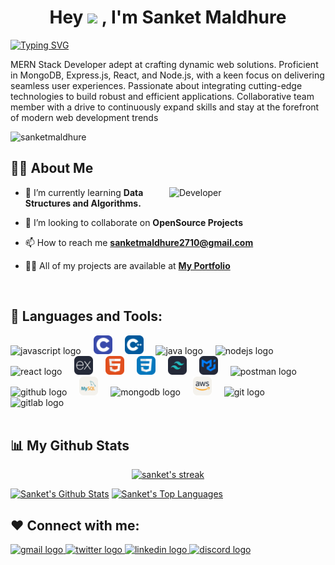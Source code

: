 <h1 align="center">Hey <img src="https://raw.githubusercontent.com/MartinHeinz/MartinHeinz/master/wave.gif" width="25px"> , I'm Sanket Maldhure </h1>

[![Typing SVG](https://readme-typing-svg.herokuapp.com?font=Fira+Code&weight=600&pause=1000&width=435&lines=+I+am+Full+Stack++Web+Developer;++I+am+Front-end+Developer;+I+am+Back-end+Developer;I+am+React+js+Developer;I+am+Node+js+Developer;I+am+Open+Source+Contributer)](https://git.io/typing-svg)

MERN Stack Developer adept at crafting dynamic web solutions. Proficient in MongoDB, Express.js, React, and Node.js, with a keen focus on delivering seamless user experiences. Passionate about integrating cutting-edge technologies to build robust and efficient applications. Collaborative team member with a drive to continuously expand skills and stay at the forefront of modern web development trends
<p align="left"> <img src="https://komarev.com/ghpvc/?username=sanketmaldhure-github-username&style=flat-square" alt="sanketmaldhure" /></p>
<!-- <p align="left"> <img src="https://komarev.com/ghpvc/?username=abhigadlinge&label=Profile%20views&color=0e75b6&style=flat" alt="sanketmaldhure" /> </p> -->

 ## 🙍‍♂️ About Me
<img align="right" alt="Developer" width="250" src="https://github.com/user-attachments/assets/965f963c-7e78-454b-acc4-e39bc7aafb19">


<!-- - 🔭 I’m currently working on **Microservices Projects** -->

- 🌱 I’m currently learning **Data Structures and Algorithms.**

- 👯 I’m looking to collaborate on **OpenSource Projects**

- 📫 How to reach me **sanketmaldhure2710@gmail.com**

- 👨‍💻 All of my projects are available at **[My Portfolio]()** 

<!-- - ⚡ Fun fact **I just love to code have tea and again code** -->
<br/>





## 🚀 Languages and Tools:

<div align="left">
<!--   <img src="https://skillicons.dev/icons?i=solidity" height="30" alt="solidity logo"  />
  <img width="12" /> -->
  <img src="https://cdn.simpleicons.org/javascript/F7DF1E" height="30" alt="javascript logo"  />
  <img width="12" />
  <img src="https://github.com/tandpfun/skill-icons/blob/main/icons/C.svg" height="30" alt="C logo"  />
  <img width="12" />
  <img src="https://github.com/tandpfun/skill-icons/blob/main/icons/CPP.svg" height="30" alt="C++ logo"  />
  <img width="12" />
  <img src="https://skillicons.dev/icons?i=java" height="30" alt="java logo"  />
  <img width="12" />
  <img src="https://cdn.simpleicons.org/nodedotjs/339933" height="30" alt="nodejs logo"  />
  <img width="12" />
<!--   <img src="https://cdn.simpleicons.org/nestjs/E0234E" height="30" alt="nestjs logo"  />
  <img width="12" /> -->
  <img src="https://skillicons.dev/icons?i=react" height="30" alt="react logo"  />
  <img width="12" />
  <img src="https://github.com/tandpfun/skill-icons/blob/main/icons/ExpressJS-Dark.svg" height="30" alt="express logo"  />
  <img width="12" />
  <img src="https://github.com/tandpfun/skill-icons/blob/main/icons/HTML.svg" height="30" alt="html logo"  />
  <img width="12" />
  <img src="https://github.com/tandpfun/skill-icons/blob/main/icons/CSS.svg" height="30" alt="css logo"  />
  <img width="12" />
  <img src="https://github.com/tandpfun/skill-icons/blob/main/icons/TailwindCSS-Dark.svg" height="30" alt="tailwind logo"  />
  <img width="12" />
  <img src="https://github.com/tandpfun/skill-icons/blob/main/icons/MaterialUI-Dark.svg" height="30" alt="material ui logo"  />
  <img width="12" />
  <img src="https://cdn.simpleicons.org/postman/FF6C37" height="30" alt="postman logo"  />
  <img width="12" />
  <img src="https://skillicons.dev/icons?i=github" height="30" alt="github logo"  />
  <img width="12" />
  <img src="https://github.com/tandpfun/skill-icons/blob/main/icons/MySQL-Light.svg" height="30" alt="mysql logo"  />
  <img width="12" />
  <img src="https://skillicons.dev/icons?i=mongodb" height="30" alt="mongodb logo"  />
  <img width="12" />
 <img src="https://github.com/tandpfun/skill-icons/blob/main/icons/AWS-Light.svg" height="30" alt="aws logo"  />
  <img width="12" />
  <img src="https://cdn.simpleicons.org/git/F05032" height="30" alt="git logo"  />
  <img width="12" />
  <img src="https://cdn.simpleicons.org/gitlab/FC6D26" height="30" alt="gitlab logo"  />
</div>
<br/>


## 📊 My Github Stats

 <p align="center">
    <a href="https://github.com/sanketmaldhure/github-readme-streak-stats">
        <img title="🔥 Get streak stats for your profile at git.io/streak-stats" alt="sanket's streak" src="https://github-readme-streak-stats.herokuapp.com/?user=sanketmaldhure&theme=black-ice&hide_border=true&stroke=0000&background=060A0CD0"/>
    </a>
</p>

 <span> 
    <a href="https://github.com/sanketmaldhure/github-readme-stats"><img alt="Sanket's Github Stats" src="https://github-readme-stats.vercel.app/api?username=sanketmaldhure&show_icons=true&count_private=true&theme=react&hide_border=true&bg_color=0D1117" /></a>
 </span

<a href="https://github.com/sanketmaldhure/github-readme-stats"><img alt="Sanket's Top Languages" src="https://github-readme-stats.vercel.app/api/top-langs/?username=sanketmaldhure&langs_count=8&count_private=true&layout=compact&theme=react&hide_border=true&bg_color=0D1117" /></a>
  <br/>

 ## ❤️ Connect with me:
<div align="left">
  <a href="mailto:sanketmaldhure2710@gmail.com" target="_blank">
    <img src="https://img.shields.io/static/v1?message=E-Mail&logo=gmail&label=&color=D14836&logoColor=white&labelColor=&style=for-the-badge" height="35" alt="gmail logo"  />
  </a>
  <a href="https://twitter.com/SanketMaldhure" target="_blank">
    <img src="https://img.shields.io/static/v1?message=Twitter&logo=twitter&label=&color=1DA1F2&logoColor=white&labelColor=&style=for-the-badge" height="35" alt="twitter logo"  />
  </a>
  <a href="https://www.linkedin.com/in/sanket-maldhure-913737204/" target="_blank">
    <img src="https://img.shields.io/static/v1?message=LinkedIn&logo=linkedin&label=&color=0077B5&logoColor=white&labelColor=&style=for-the-badge" height="35" alt="linkedin logo"  />
  </a>
  <a href="https://discord.gg/sanket" target="_blank">
    <img src="https://img.shields.io/static/v1?message=Discord&logo=discord&label=&color=7289DA&logoColor=white&labelColor=&style=for-the-badge" height="35" alt="discord logo"  />
  </a>
</div>
<!--
**sanketmaldhure/sanketmaldhure** is a ✨ _special_ ✨ repository because its `README.md` (this file) appears on your GitHub profile.

Here are some ideas to get you started:

- 🔭 I’m currently working on ...
- 🌱 I’m currently learning ...
- 👯 I’m looking to collaborate on ...
- 🤔 I’m looking for help with ...
- 💬 Ask me about ...
- 📫 How to reach me: ...
- 😄 Pronouns: ...
- ⚡ Fun fact: ...
-->
